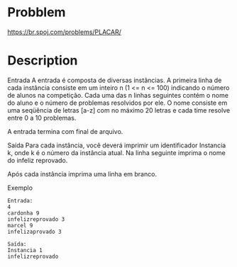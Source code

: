 # Probblem

https://br.spoj.com/problems/PLACAR/

# Description

Entrada
A entrada é composta de diversas instâncias. A primeira linha de cada instância consiste em um inteiro n (1 <= n <= 100) indicando o número de alunos na competição. Cada uma das n linhas seguintes contém o nome do aluno e o número de problemas resolvidos por ele. O nome consiste em uma seqüência de letras [a-z] com no máximo 20 letras e cada time resolve entre 0 a 10 problemas.

A entrada termina com final de arquivo.

Saída
Para cada instância, você deverá imprimir um identificador Instancia k, onde k é o número da instância atual. Na linha seguinte imprima o nome do infeliz reprovado.

Após cada instância imprima uma linha em branco.

Exemplo
```
Entrada:
4
cardonha 9
infelizreprovado 3
marcel 9 
infelizaprovado 3

Saída:
Instancia 1
infelizreprovado
```
